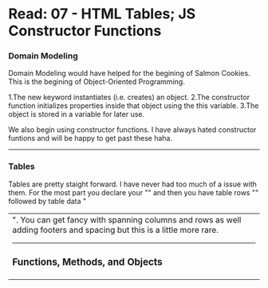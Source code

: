 # Read: 07 - HTML Tables; JS Constructor Functions


### Domain Modeling

Domain Modeling would have helped for the begining of Salmon Cookies. This is the begining of Object-Oriented Programming. 

1.The new keyword instantiates (i.e. creates) an object.
2.The constructor function initializes properties inside that object using the this variable.
3.The object is stored in a variable for later use.

We also begin using constructor functions. I have always hated constructor funtions and will be happy to get past these haha.

----
### Tables

Tables are pretty staight forward. I have never had too much of a issue with them. For the most part you declare your "<table>" and then you have table rows "<tr>" followed by table data "<td>". You can get fancy with spanning columns and rows as well adding footers and spacing but this is a little more rare.
  
---- 
### Functions, Methods, and Objects
